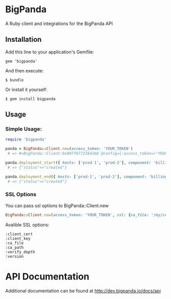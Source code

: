 # BigPanda

A Ruby client and integrations for the BigPanda API

## Installation

Add this line to your application's Gemfile:

    gem 'bigpanda'

And then execute:

    $ bundle

Or install it yourself:

    $ gem install bigpanda

## Usage

### Simple Usage:

```ruby
require 'bigpanda'

panda = BigPanda::Client.new(access_token: 'YOUR_TOKEN')
 # => #<BigPanda::Client:0x007fb7721641b8 @config={:access_token=>"YOUR_TOKEN", :target_url=>"https://api.bigpanda.io", :deployment_start_path=>"/data/events/deployments/start", :deployment_end_path=>"/data/events/deployments/end"}, @ssl={}>

panda.deployment_start({ hosts: ['prod-1', 'prod-2'], component: 'billing', version: '123' })
 # => {"status"=>"created"}

panda.deployment_end({ hosts: ['prod-1', 'prod-2'], component: 'billing', version: '123' })
 # => {"status"=>"created"}

```

### SSL Options
You can pass ssl options to BigPanda::Client.new
```ruby
BigPanda::Client.new(access_token: 'YOUR_TOKEN', ssl: {ca_file: '/my/cert.pem'})
```
Avalible SSL options:
```
:client_cert
:client_key
:ca_file
:ca_path
:verify_depth
:version
```

# API Documentation 
Additional documentation can be found at http://dev.bigpanda.io/docs/api
